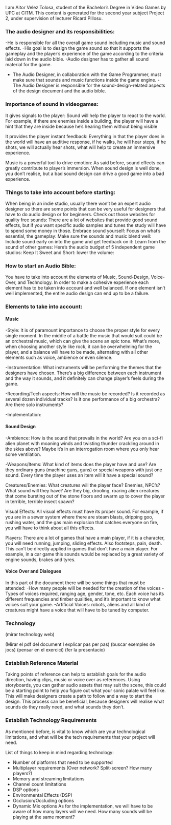 I am Aitor Velez Tolosa, student of the Bachelor’s Degree in Video Games by UPC at CITM. This content is generated for the second year subject Project 2, under supervision of lecturer Ricard Pillosu.

### The audio designer and its responsibilities:

-He is responsible for all the overall game sound including music and sound effects.
-His goal is to design the game sound so that it supports the gameplay and the player’s experience of the game according to the criteria laid down in the audio bible.
-Audio designer has to gather all sound material for the game.
- The Audio Designer, in collaboration with the Game Programmer, must make sure that sounds and music functions inside the game engine.
-The Audio Designer is responsible for the sound-design-related aspects of the design document and the audio bible.

### Importance of sound in videogames:

It gives signals to the player: 
Sound will help the player to react to the world. For example, if there are enemies inside a building, the player will have a hint that they are inside because he’s hearing them without being visible

It provides the player instant feedback:
Everything in that the player does in the world will have an auditive response, if he walks, he will hear steps, if he shots, we will actually hear shots, what will help to create an immersive experience.

Music is a powerful tool to drive emotion:
As said before, sound effects can greatly contribute to player’s immersion. When sound design is well done, you don’t realise, but a bad sound design can drive a good game into a bad experience.




### Things to take into account before starting:

When being in an indie studio, usually there won’t be an expert audio designer so there are some points that can be very useful for designers that have to do audio design or for beginners.
Check out those websites for quality free sounds:
There are a lot of websites that provide good sound effects, but if you want specific audio samples and tunes the study will have to spend some money in those.
Embrace sound yourself:
Focus on what’s essential, the gameplay:
Make sure the sounds and music blend well:
Include sound early on into the game and get feedback on it:
 Learn from the sound of other games:
Here’s the audio budget of 5 independent game studios:
Keep It Sweet and Short:
lower the volume:










### How to start an Audio Bible:

You have to take into account the elements of Music, Sound-Design, Voice-Over, and Technology. In order to make a cohesive experience each element has to be taken into account and well balanced. If one element isn’t well implemented, the entire audio design can end up to be a failure.

### Elements to take into account:

#### Music
-Style: It is of paramount importance to choose the proper style for every single moment. In the middle of a battle the music that would suit could be an orchestral music, which can give the scene an epic tone. What’s more, when choosing another style like rock, it can be overwhelming for the player, and a balance will have to be made, alternating with all other elements such as voice, ambience or even silence.

-Instrumentation: What instruments will be performing the themes that the designers have chosen. There’s a big difference between each instrument and the way it sounds, and it definitely can change player’s feels during the game.

-Recording/Tech aspects: How will the music be recorded? Is it recorded as several dozen individual tracks?  Is it one performance of a big orchestra?  Are there solo instruments? 

-Implementation:

#### Sound Design

-Ambience: How is the sound that prevails in the world? Are you on a sci-fi alien planet with moaning winds and twisting thunder crackling around in the skies above?  Maybe it’s in an interrogation room where you only hear some ventilation.

-Weapons/Items: What kind of items does the player have and use? Are they ordinary guns (machine guns, guns) or special weapons with just one sound. Every time the player uses an item will it have a special sound?

Creatures/Enemies: What creatures will the player face? Enemies, NPC’s? What sound will they have?   Are they big, drooling, roaring alien creatures that come bursting out of the stone floors and swarm up to cover the player in terrible, terrible insect spawn? 

Visual Effects: All visual effects must have its proper sound. For example, if you are in a sewer system where there are steam blasts, dripping goo, rushing water, and the gas main explosion that catches everyone on fire, you will have to think about all this effects.

Players: There are a lot of games that have a main player, if it is a character, you will need running, jumping, sliding effects. Also footsteps, pain, death. This can’t be directly applied in games that don’t have a main player. For example, in a car game this sounds would be replaced by a great variety of engine sounds, brakes and tyres.

#### Voice Over and Dialogues
In this part of the document there will be some things that must be attended:
-How many people will be needed for the creation of the voices
-Types of voices required, ranging age, gender, tone, etc. Each voice has its different frequencies and timber qualities, and it’s important to know what voices suit your game.
-Artificial Voices: robots, aliens and all kind of creatures might have a voice that will have to be tuned by computer.

### Technology

 (mirar technology web)

(Mirar el pdf del document I explicar pas per pas)
(buscar exemples de jocs)
(pensar en el exercici)
(fer la presentacio)


### Establish Reference Material
Taking points of reference can help to establish goals for the audio direction, having clips, music or voice over as references. Using storyboards, you can gather audio assets that may suit the scene, this could be a starting point to help you figure out what your sonic palate will feel like. This will make designers create a path to follow and a way to start the design. This process can be beneficial, because designers will realise what sounds do they really need, and what sounds they don’t.

### Establish Technology Requirements

As mentioned before, is vital to know which are your technological limitations, and what will be the tech requirements that your project will need.

List of things to keep in mind regarding technology:

* Number of platforms that need to be supported
* Multiplayer requirements (Over network?  Split-screen?  How many players?)
* Memory and streaming limitations
* Channel count limitations
* DSP options
* Environmental Effects (DSP)
* Occlusion/Occluding options
* Dynamic Mix options
As for the implementation, we will have to be aware of how many layers will we need. How many sounds will be playing at the same moment?
